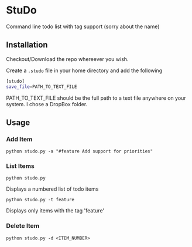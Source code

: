 # StuDo

Command line todo list with tag support (sorry about the name)


## Installation

Checkout/Download the repo whereever you wish.

Create a `.studo` file in your home directory and add the following

```bash
[studo]
save_file=PATH_TO_TEXT_FILE
```

PATH_TO_TEXT_FILE should be the full path to a text file anywhere on your
system.  I chose a DropBox folder.

## Usage

### Add Item

`python studo.py -a "#feature Add support for priorities"`

### List Items

`python studo.py`

Displays a numbered list of todo items

`python studo.py -t feature`

Displays only items with the tag 'feature'

### Delete Item

`python studo.py -d <ITEM_NUMBER>`
